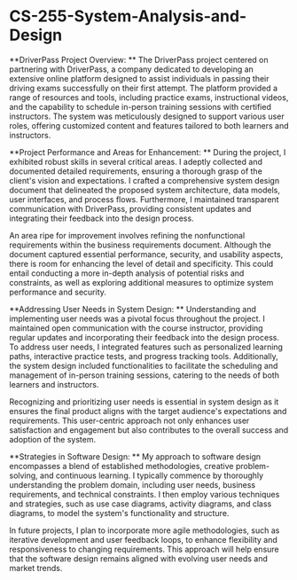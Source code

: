 # CS-255-System-Analysis-and-Design


**DriverPass Project Overview:
**
The DriverPass project centered on partnering with DriverPass, a company dedicated to developing an extensive online platform designed to assist individuals in passing their driving exams successfully on their first attempt. The platform provided a range of resources and tools, including practice exams, instructional videos, and the capability to schedule in-person training sessions with certified instructors. The system was meticulously designed to support various user roles, offering customized content and features tailored to both learners and instructors.

**Project Performance and Areas for Enhancement:
**
During the project, I exhibited robust skills in several critical areas. I adeptly collected and documented detailed requirements, ensuring a thorough grasp of the client's vision and expectations. I crafted a comprehensive system design document that delineated the proposed system architecture, data models, user interfaces, and process flows. Furthermore, I maintained transparent communication with DriverPass, providing consistent updates and integrating their feedback into the design process.

An area ripe for improvement involves refining the nonfunctional requirements within the business requirements document. Although the document captured essential performance, security, and usability aspects, there is room for enhancing the level of detail and specificity. This could entail conducting a more in-depth analysis of potential risks and constraints, as well as exploring additional measures to optimize system performance and security.

**Addressing User Needs in System Design:
**
Understanding and implementing user needs was a pivotal focus throughout the project. I maintained open communication with the course instructor, providing regular updates and incorporating their feedback into the design process. To address user needs, I integrated features such as personalized learning paths, interactive practice tests, and progress tracking tools. Additionally, the system design included functionalities to facilitate the scheduling and management of in-person training sessions, catering to the needs of both learners and instructors.

Recognizing and prioritizing user needs is essential in system design as it ensures the final product aligns with the target audience's expectations and requirements. This user-centric approach not only enhances user satisfaction and engagement but also contributes to the overall success and adoption of the system.

**Strategies in Software Design:
**
My approach to software design encompasses a blend of established methodologies, creative problem-solving, and continuous learning. I typically commence by thoroughly understanding the problem domain, including user needs, business requirements, and technical constraints. I then employ various techniques and strategies, such as use case diagrams, activity diagrams, and class diagrams, to model the system's functionality and structure.

In future projects, I plan to incorporate more agile methodologies, such as iterative development and user feedback loops, to enhance flexibility and responsiveness to changing requirements. This approach will help ensure that the software design remains aligned with evolving user needs and market trends.

